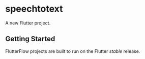 # speechtotext

A new Flutter project.

## Getting Started

FlutterFlow projects are built to run on the Flutter _stable_ release.
